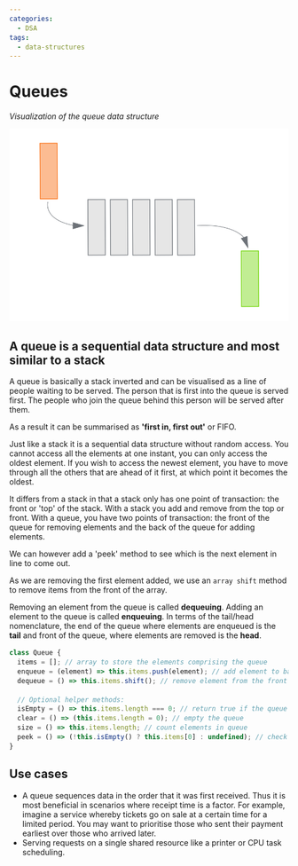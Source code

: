 ```yaml
---
categories: 
  - DSA
tags:
  - data-structures
---
```

# Queues

_Visualization of the queue data structure_

![queue.svg](../_img/queue.svg)

## A queue is a sequential data structure and most similar to a stack

A queue is basically a stack inverted and can be visualised as a line of people waiting to be served. The person that is first into the queue is served first. The people who join the queue behind this person will be served after them.

As a result it can be summarised as **'first in, first out'** or FIFO.

Just like a stack it is a sequential data structure without random access. You cannot access all the elements at one instant, you can only access the oldest element. If you wish to access the newest element, you have to move through all the others that are ahead of it first, at which point it becomes the oldest.

It differs from a stack in that a stack only has one point of transaction: the front or 'top' of the stack. With a stack you add and remove from the top or front. With a queue, you have two points of transaction: the front of the queue for removing elements and the back of the queue for adding elements.

We can however add a 'peek' method to see which is the next element in line to come out.

As we are removing the first element added, we use an `array shift` method to remove items from the front of the array.

Removing an element from the queue is called **dequeuing**. Adding an element to the queue is called **enqueuing**. In terms of the tail/head nomenclature, the end of the queue where elements are enqueued is the **tail** and front of the queue, where elements are removed is the **head**.

```js
class Queue {
  items = []; // array to store the elements comprising the queue
  enqueue = (element) => this.items.push(element); // add element to back
  dequeue = () => this.items.shift(); // remove element from the front

  // Optional helper methods:
  isEmpty = () => this.items.length === 0; // return true if the queue is empty
  clear = () => (this.items.length = 0); // empty the queue
  size = () => this.items.length; // count elements in queue
  peek = () => (!this.isEmpty() ? this.items[0] : undefined); // check which element is next in line
}
```

## Use cases

- A queue sequences data in the order that it was first received. Thus it is most beneficial in scenarios where receipt time is a factor. For example, imagine a service whereby tickets go on sale at a certain time for a limited period. You may want to prioritise those who sent their payment earliest over those who arrived later.
- Serving requests on a single shared resource like a printer or CPU task scheduling.

